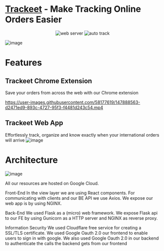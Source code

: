 # [Trackeet](http://trackeet.co) - **Make Tracking Online Orders Easier**

<p align="center">
  <img src="https://img.shields.io/badge/webserver-off-red.svg" alt="web server" />
  <img src="https://img.shields.io/badge/autotrack-off-red.svg" alt="auto track" />
</p>

![image](https://user-images.githubusercontent.com/58177619/147886708-d6200934-1188-43bb-ba12-2dec2930a819.png)

# Features

## Trackeet Chrome Extension
Save your orders from across the web
with our Chrome extension

https://user-images.githubusercontent.com/58177619/147888563-d2471ed9-893c-4727-95f3-f4481d243c54.mp4

## Trackeet Web App
Effortlessly track, organize and know exactly when your international orders will arrive
![image](https://user-images.githubusercontent.com/58177619/148172825-905b9bf4-8c1e-424d-a647-6eae723be5a8.png)

# Architecture
![image](https://user-images.githubusercontent.com/58177619/148173039-2762acf6-1d1b-4027-97a5-754f590f5b4f.png)

All our resources are hosted on Google Cloud.

Front-End
In the view layer we are using React components.
For communicating with clients and our BE API we use Axios.
We expose our web app is by using NGINX.

Back-End
We used Flask as a (micro) web framework.
We expose Flask api to our FE by using Gunicorn as a HTTP server and NGINX as reverse proxy.

Information Security
We used Cloudflare free service for creating a SSL/TLS certificate.
We used Google Oauth 2.0 our frontend to enable users to sign in with google.
We also used Google Oauth 2.0 in our backend to authenticate the calls the backend gets from our frontend
